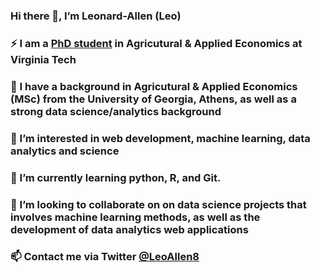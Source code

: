 ### Hi there 👋, I’m Leonard-Allen (Leo)
### ⚡ I am a [PhD student](https://aaec.vt.edu/people/graduatestudents/index/quaye-leonard-allen.html) in Agricutural & Applied Economics at Virginia Tech
### 🔭 I have a background in Agricutural & Applied Economics (MSc) from the University of Georgia, Athens, as well as a strong data science/analytics background
### 👀 I’m interested in web development, machine learning, data analytics and science
### 🌱 I’m currently learning python, R, and Git.
### 👯 I’m looking to collaborate on on data science projects that involves machine learning methods, as well as the development of data analytics web applications
### 📫 Contact me via Twitter [@LeoAllen8](https://twitter.com/AllenQuaye)

<!--
**leoallen8/leoallen8** i s a ✨ _special_ ✨ repository because its `README.md` (this file) appears on your GitHub profile.

Here are some ideas to get you started:

- 🔭 I’m currently working on ...
- 🌱 I’m currently learning ...
- 👯 I’m looking to collaborate on ...
- 🤔 I’m looking for help with ...
- 💬 Ask me about ...
- 📫 How to reach me: ...
- 😄 Pronouns: ...
- ⚡ Fun fact: ...
-->

